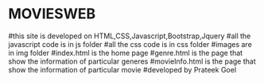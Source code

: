 # MOVIESWEB
#this site is developed on HTML,CSS,Javascript,Bootstrap,Jquery
#all the javascript code is in js folder
#all the css code is in css folder
#images are in img folder
#index.html is the home page
#genre.html is the page that show the information of particular generes
#movieInfo.html is the page that show the information of particular movie
#developed by Prateek Goel  